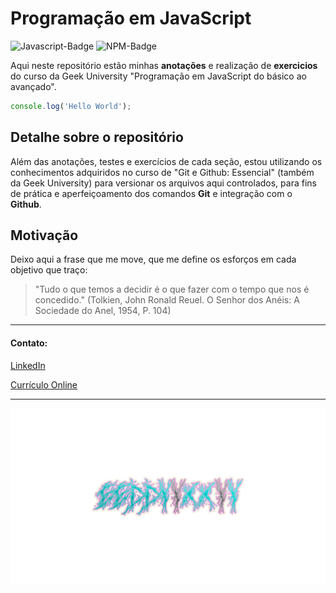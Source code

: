 # Programação em JavaScript

<div>
<img src = 
"https://img.shields.io/badge/javascript-%23323330.svg?style=for-the-badge&logo=javascript&logoColor=%23F7DF1E" 
alt="Javascript-Badge">
<img src = "https://img.shields.io/badge/NPM-%23000000.svg?style=for-the-badge&logo=npm&logoColor=black" 
alt="NPM-Badge">
</div>

Aqui neste repositório estão minhas **anotações** e realização de **exercicios** do curso da Geek University
"Programação em JavaScript do básico ao avançado".

```javascript
console.log('Hello World');
```

## Detalhe sobre o repositório

Além das anotações, testes e exercícios de cada seção, estou utilizando os
conhecimentos adquiridos no curso de "Git e Github: Essencial" (também da Geek University)
para versionar os arquivos aqui controlados, para fins
de prática e aperfeiçoamento dos comandos **Git** e integração com o **Github**.

## Motivação

Deixo aqui a frase que me move, que me define os esforços em cada objetivo que traço:

> "Tudo o que temos a decidir é o que fazer com o tempo que nos é concedido."
> (Tolkien, John Ronald Reuel. O Senhor dos Anéis: A Sociedade do Anel, 1954, P. 104)

---

#### Contato:

[LinkedIn](https://www.linkedin.com/in/eeddyyxxyy/ "Para contato profissional")

[Currículo Online](https://eddyyxxyy.github.io/#home "Realizado no curso de Git e Github: Essencial")

---

![Eddy](logo.png)